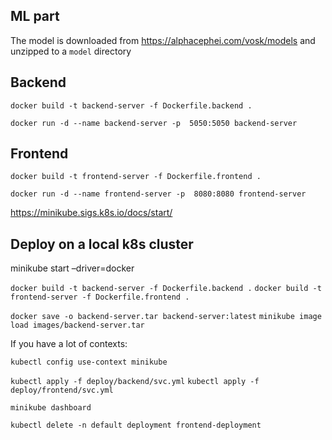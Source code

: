 ## ML part

The model is downloaded from https://alphacephei.com/vosk/models and unzipped to a `model` directory

## Backend

`docker build -t backend-server -f Dockerfile.backend .`

`docker run -d --name backend-server -p  5050:5050 backend-server`

## Frontend

`docker build -t frontend-server -f Dockerfile.frontend .`

`docker run -d --name frontend-server -p  8080:8080 frontend-server`

https://minikube.sigs.k8s.io/docs/start/

## Deploy on a local k8s cluster

minikube start –driver=docker

`docker build -t backend-server -f Dockerfile.backend .`
`docker build -t frontend-server -f Dockerfile.frontend .`

`docker save -o backend-server.tar backend-server:latest`
`minikube image load images/backend-server.tar`

<!-- `docker save frontend-server:latest | (eval $(minikube docker-env) && docker load)` -->
<!-- `docker save backend-server:latest | (eval $(minikube docker-env) && docker load)` -->

If you have a lot of contexts:

`kubectl config use-context minikube`

`kubectl apply -f deploy/backend/svc.yml`
`kubectl apply -f deploy/frontend/svc.yml`

<!-- docker load -i images/frontend-server:latest.tar

docker commit 43ac12e4115b frontend-server:latest -->

<!-- kubectl apply -f deploy/backend/svc.yml -->

<!-- kubectl apply -f deploy/frontend/svc.yml -->

<!-- kubectl get pods -->

`minikube dashboard`

`kubectl delete -n default deployment frontend-deployment`



